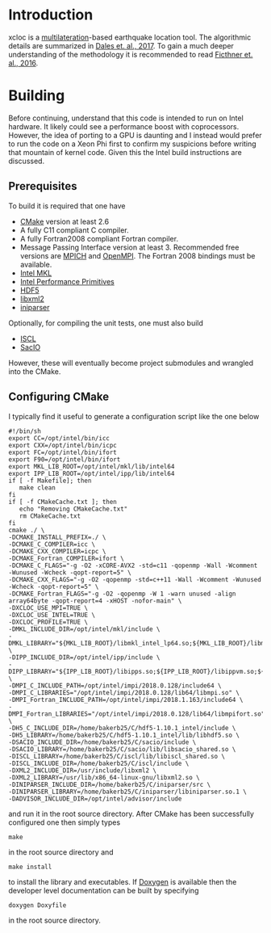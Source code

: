 # Introduction

xcloc is a [multilateration](https://en.wikipedia.org/wiki/Multilateration)-based earthquake location tool.  The algorithmic details are summarized in [Dales et. al., 2017](https://github.com/bakerb845/xcloc/blob/master/docs/DalesGJI-2017.pdf).  To gain a much deeper understanding of the methodology it is recommended to read [Ficthner et. al., 2016](  https://github.com/bakerb845/xcloc/blob/master/docs/Fichtner2016.pdf).

# Building

Before continuing, understand that this code is intended to run on Intel hardware.  It likely could see a performance boost with coprocessors.  However, the idea of porting to a GPU is daunting and I instead would prefer to run the code on a Xeon Phi first to confirm my suspicions before writing that mountain of kernel code.  Given this the Intel build instructions are discussed.

## Prerequisites

To build it is required that one have 

- [CMake](https://cmake.org/) version at least 2.6
- A fully C11 compliant C compiler.
- A fully Fortran2008 compliant Fortran compiler.
- Message Passing Interface version at least 3.  Recommended free versions are [MPICH](https://www.mpich.org/) and [OpenMPI](https://www.open-mpi.org/).  The Fortran 2008 bindings must be available.
- [Intel MKL](https://software.intel.com/en-us/mkl)
- [Intel Performance Primitives](https://software.intel.com/en-us/intel-ipp)
- [HDF5](https://support.hdfgroup.org/HDF5/)
- [libxml2](http://xmlsoft.org/) 
- [iniparser](https://github.com/ndevilla/iniparser)

Optionally, for compiling the unit tests, one must also build

- [ISCL](https://gitlab.isti.com/bbaker/iscl)
- [SacIO](https://gitlab.isti.com/bbaker/sacio)

However, these will eventually become project submodules and wrangled into the CMake.

## Configuring CMake

I typically find it useful to generate a configuration script like the one below

    #!/bin/sh
    export CC=/opt/intel/bin/icc
    export CXX=/opt/intel/bin/icpc
    export FC=/opt/intel/bin/ifort
    export F90=/opt/intel/bin/ifort
    export MKL_LIB_ROOT=/opt/intel/mkl/lib/intel64
    export IPP_LIB_ROOT=/opt/intel/ipp/lib/intel64
    if [ -f Makefile]; then
       make clean
    fi
    if [ -f CMakeCache.txt ]; then
       echo "Removing CMakeCache.txt"
       rm CMakeCache.txt
    fi
    cmake ./ \
    -DCMAKE_INSTALL_PREFIX=./ \
    -DCMAKE_C_COMPILER=icc \
    -DCMAKE_CXX_COMPILER=icpc \
    -DCMAKE_Fortran_COMPILER=ifort \
    -DCMAKE_C_FLAGS="-g -O2 -xCORE-AVX2 -std=c11 -qopenmp -Wall -Wcomment -Wunused -Wcheck -qopt-report=5" \
    -DCMAKE_CXX_FLAGS="-g -O2 -qopenmp -std=c++11 -Wall -Wcomment -Wunused -Wcheck -qopt-report=5" \
    -DCMAKE_Fortran_FLAGS="-g -O2 -qopenmp -W 1 -warn unused -align array64byte -qopt-report=4 -xHOST -nofor-main" \
    -DXCLOC_USE_MPI=TRUE \
    -DXCLOC_USE_INTEL=TRUE \
    -DXCLOC_PROFILE=TRUE \
    -DMKL_INCLUDE_DIR=/opt/intel/mkl/include \
    -DMKL_LIBRARY="${MKL_LIB_ROOT}/libmkl_intel_lp64.so;${MKL_LIB_ROOT}/libmkl_sequential.so;${MKL_LIB_ROOT}/libmkl_core.so;${MKL_LIB_ROOT}/libmkl_vvml_avx2.so;${MKL_LIB_ROOT}/libmkl_avx2.so" \
    -DIPP_INCLUDE_DIR=/opt/intel/ipp/include \
    -DIPP_LIBRARY="${IPP_LIB_ROOT}/libipps.so;${IPP_LIB_ROOT}/libippvm.so;${IPP_LIB_ROOT}/libippcore.so" \
    -DMPI_C_INCLUDE_PATH=/opt/intel/impi/2018.0.128/include64 \
    -DMPI_C_LIBRARIES="/opt/intel/impi/2018.0.128/lib64/libmpi.so" \
    -DMPI_Fortran_INCLUDE_PATH=/opt/intel/impi/2018.1.163/include64 \
    -DMPI_Fortran_LIBRARIES="/opt/intel/impi/2018.0.128/lib64/libmpifort.so" \
    -DH5_C_INCLUDE_DIR=/home/bakerb25/C/hdf5-1.10.1_intel/include \
    -DH5_LIBRARY=/home/bakerb25/C/hdf5-1.10.1_intel/lib/libhdf5.so \
    -DSACIO_INCLUDE_DIR=/home/bakerb25/C/sacio/include \
    -DSACIO_LIBRARY=/home/bakerb25/C/sacio/lib/libsacio_shared.so \
    -DISCL_LIBRARY=/home/bakerb25/C/iscl/lib/libiscl_shared.so \
    -DISCL_INCLUDE_DIR=/home/bakerb25/C/iscl/include \
    -DXML2_INCLUDE_DIR=/usr/include/libxml2 \
    -DXML2_LIBRARY=/usr/lib/x86_64-linux-gnu/libxml2.so \
    -DINIPARSER_INCLUDE_DIR=/home/bakerb25/C/iniparser/src \
    -DINIPARSER_LIBRARY=/home/bakerb25/C/iniparser/libiniparser.so.1 \
    -DADVISOR_INCLUDE_DIR=/opt/intel/advisor/include

and run it in the root source directory.  After CMake has been successfully configured one then simply types

    make

in the root source directory and

    make install

to install the library and executables.  If [Doxygen](http://www.stack.nl/~dimitri/doxygen/) is available then the developer level documentation can be built by specifying

    doxygen Doxyfile

in the root source directory.